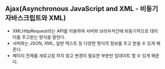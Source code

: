 ## Ajax(Asynchronous JavaScript and XML - 비동기 자바스크립트와 XML)
- XMLHttpRequest라는 API를 이용하여 서버와 브라우저간에 비동기적으로 데이터를 주고받는 방식을 말한다.
- 서버와는 JSON, XML, 일반 텍스트 등 다양한 형식의 정보를 주고 받을 수 있게 해준다.
- 페이지 전체를 새로고침 하지 않고 변경이 필요한 부분만 업데이트 할 수 있게 해준다.